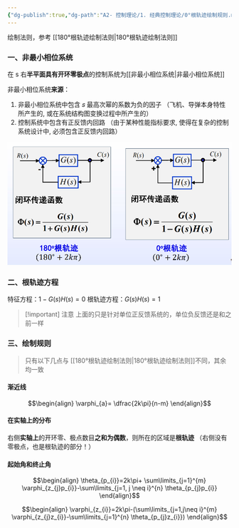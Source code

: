```yaml
---
{"dg-publish":true,"dg-path":"A2- 控制理论/1. 经典控制理论/0°根轨迹绘制规则.md","permalink":"/A2- 控制理论/1. 经典控制理论/0°根轨迹绘制规则/","dgPassFrontmatter":true,"noteIcon":"","created":"2025-08-02T10:36:26.330+08:00","updated":"2025-08-28T21:53:12.436+08:00"}
---
```



绘制法则，参考 [[180°根轨迹绘制法则\|180°根轨迹绘制法则]]
### 一、非最小相位系统
在 s 右**半平面具有开环零极点**的控制系统为[[非最小相位系统\|非最小相位系统]]

非最小相位系统**来源**：
1. 非最小相位系统中包含 𝑠 最高次幂的系数为负的因子
	（飞机、导弹本身特性所产生的, 或在系统结构图变换过程中所产生的）
2. 控制系统中包含有正反馈内回路 
	（由于某种性能指标要求, 使得在复杂的控制系统设计中, 必须包含正反馈内回路）

![Pasted image 20240623134935.png](../img/user/Functional%20files/Photo%20Resources/Pasted%20image%2020240623134935.png)
### 二、根轨迹方程
特征方程：$1-G(s)H(s)=0$
根轨迹方程：$G(s)H(s)=1$

>[!important] 注意
> 上面的只是针对单位正反馈系统的，单位负反馈还是和之前一样

### 三、绘制规则
> 只有以下几点与 [[180°根轨迹绘制法则\|180°根轨迹绘制法则]]不同，其余均一致

#### 渐近线
$$\begin{align}
\varphi_{a}= \dfrac{2k\pi}{n-m}
\end{align}$$

#### 在实轴上的分布
右侧**实轴上**的开环零、极点数目**之和为偶数**，则所在的区域是**根轨迹**
（右侧没有零极点，也是根轨迹的部分！）

#### 起始角和终止角

$$\begin{align}
\theta_{p_{i}}=2k\pi+ \sum\limits_{j=1}^{m} \varphi_{z_{j}p_{i}}-\sum\limits_{j=1, j \neq i}^{n} \theta_{p_{j}p_{i}}
\end{align}$$

$$\begin{align}
\varphi_{z_{i}}=2k\pi-(\sum\limits_{j=1,j\neq i}^{m} \varphi_{z_{j}z_{i}}-\sum\limits_{j=1}^{n} \theta_{p_{j}z_{i}}) 
\end{align}$$
